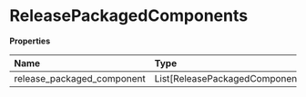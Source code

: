 # ReleasePackagedComponents

**Properties**

| Name                       | Type                           | Required | Description |
| :------------------------- | :----------------------------- | :------- | :---------- |
| release_packaged_component | List[ReleasePackagedComponent] | ✅       |             |


